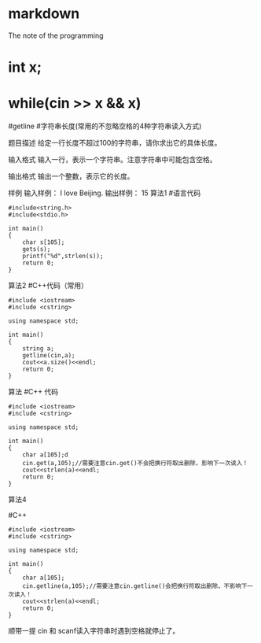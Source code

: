 # markdown
The note of the programming
# int x;
#   while(cin >> x && x)
#getline
#字符串长度(常用的不忽略空格的4种字符串读入方式) 


题目描述
给定一行长度不超过100的字符串，请你求出它的具体长度。

输入格式
输入一行，表示一个字符串。注意字符串中可能包含空格。

输出格式
输出一个整数，表示它的长度。

样例
输入样例：
I love Beijing.
输出样例：
15
算法1
#语言代码
```
#include<string.h>
#include<stdio.h>

int main()
{
    char s[105];
    gets(s);
    printf("%d",strlen(s));
    return 0;
}
```
算法2
#C++代码（常用）
```
#include <iostream>
#include <cstring>

using namespace std;

int main()
{
    string a;
    getline(cin,a);
    cout<<a.size()<<endl;
    return 0;
}
```
算法
#C++ 代码
```
#include <iostream>
#include <cstring>

using namespace std;

int main()
{
    char a[105];d
    cin.get(a,105);//需要注意cin.get()不会把换行符取出删除，影响下一次读入！
    cout<<strlen(a)<<endl;
    return 0;
}
```
算法4

#C++
```
#include <iostream>
#include <cstring>

using namespace std;

int main()
{
    char a[105];
    cin.getline(a,105);//需要注意cin.getline()会把换行符取出删除，不影响下一次读入！
    cout<<strlen(a)<<endl;
    return 0;
}
```
顺带一提 cin 和 scanf读入字符串时遇到空格就停止了。
